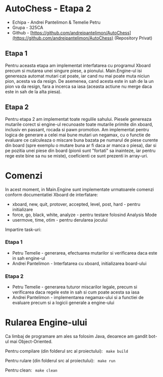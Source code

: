 ﻿
# AutoChess - Etapa 2

- Echipa - Andrei Pantelimon & Temelie Petru
- Grupa - 325CA
- Github - [https://github.com/andreipantelimon/AutoChess](https://github.com/andreipantelimon/AutoChess) (Repository Privat)
## Etapa 1
Pentru aceasta etapa am implementat interfatarea cu programul Xboard precum si mutarea unei singure piese, a pionului. Main.Engine-ul isi genereaza automat mutari cat poate, iar cand nu mai poate muta niciun pion, acesta va da resign. De asemenea, cand acesta este in sah de la un pion va da resign, fara a incerca sa iasa (aceasta actiune nu merge daca este in sah de la alta piesa).

## Etapa 2
Pentru etapa 2 am implementat toate regulile sahului. Piesele genereaza mutarile corect si engine-ul recunoaste toate mutarile primite din xboard, inclusiv en passant, rocada si pawn promotion.
Am implementat pentru logica de generare a celei mai bune mutari un negamax, cu o functie de evaluare ce calculeaza o miscare buna bazata pe numarul de piese curente din board (spre exemplu o mutare buna ar fi daca ar manca o piesa), dar si pe pozitia unei piese din board (pionii sunt "fortati" sa inainteze, iar pentru rege este bine sa nu se miste), coeficienti ce sunt prezenti in array-uri.

# Comenzi

In acest moment, in Main.Engine sunt implementate urmatoarele comenzi conform documentatiei Xboard de interfatare:

 - xboard, new, quit, protover, accepted, level, post, hard - pentru initializare
 - force, go, black, white, analyze - pentru testare folosind Analysis Mode
 - usermove, time, otim - pentru derularea jocului


Impartire task-uri:
### Etapa 1
- Petru Temelie - generarea, efectuarea mutarilor si verificarea daca este in sah engine-ul
- Andrei Pantelimon - Interfatarea cu xboard, initializarea board-ului
### Etapa 2
- Petru Temelie - generarea tuturor miscarilor legale, precum si verificarea daca regele este in sah si cum poate acesta sa iasa
- Andrei Pantelimon - implementarea negamax-ului si a functiei de evaluare precum si a logicii generale a engine-ului

# Rularea Engine-ului

Ca limbaj de programare am ales sa folosim Java, deoarece am gandit bot-ul mai Object-Oriented. 

 Pentru compilare (din folderul src al proiectului):
` make build`

Pentru rulare (din folderul src al proiectului):
` make run`

Pentru clean:
` make clean`

 

<!--stackedit_data:
eyJoaXN0b3J5IjpbMTQxNTE5MTY1OF19
-->